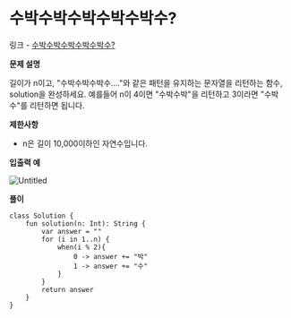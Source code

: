 # 수박수박수박수박수박수?

링크 - [수박수박수박수박수박수?](https://school.programmers.co.kr/learn/courses/30/lessons/12922)

**문제 설명**

길이가 n이고, "수박수박수박수...."와 같은 패턴을 유지하는 문자열을 리턴하는 함수, solution을 완성하세요. 예를들어 n이 4이면 "수박수박"을 리턴하고 3이라면 "수박수"를 리턴하면 됩니다.

****제한사항****

- n은 길이 10,000이하인 자연수입니다.

****입출력 예****

![Untitled](https://user-images.githubusercontent.com/105714784/212686687-bf561dc5-3d1d-4cde-a87f-ca31899d0fc5.png)

**풀이**

```
class Solution {
    fun solution(n: Int): String {
        var answer = ""
        for (i in 1..n) {
            when(i % 2){
                0 -> answer += "박"
                1 -> answer += "수"
            }
        }
        return answer
    }
}
```
